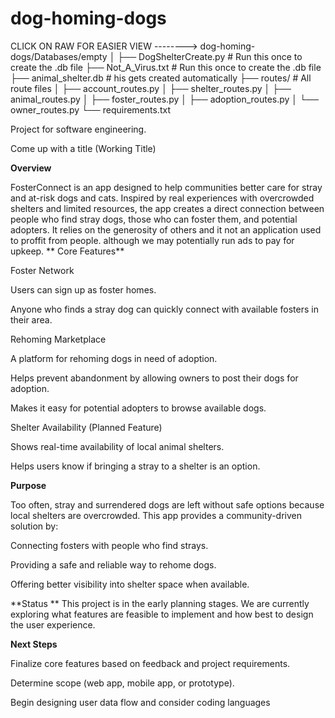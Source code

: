 # dog-homing-dogs

CLICK ON RAW FOR EASIER VIEW -------->
dog-homing-dogs/Databases/empty
│
├── DogShelterCreate.py           # Run this once to create the .db file
├── Not_A_Virus.txt           #  Run this once to create the .db file
├── animal_shelter.db      # his gets created automatically
├── routes/                # All route files
│   ├── account_routes.py
│   ├── shelter_routes.py
│   ├── animal_routes.py
│   ├── foster_routes.py
│   ├── adoption_routes.py
│   └── owner_routes.py
└── requirements.txt


Project for software engineering.

Come up with a title (Working Title)

**Overview**

FosterConnect is an app designed to help communities better care for stray and at-risk dogs and cats. Inspired by real experiences with overcrowded shelters and limited resources, the app creates a direct connection between people who find stray dogs, those who can foster them, and potential adopters. It relies on the generosity of others and it not an application used to proffit from people. although we may potentially run ads to pay for upkeep. 
**
Core Features**

  Foster Network
  
  Users can sign up as foster homes.
  
  Anyone who finds a stray dog can quickly connect with available fosters in their area.
  
  Rehoming Marketplace
  
  A platform for rehoming dogs in need of adoption.
  
  Helps prevent abandonment by allowing owners to post their dogs for adoption.
  
  Makes it easy for potential adopters to browse available dogs.
  
  Shelter Availability (Planned Feature)
  
  Shows real-time availability of local animal shelters.
  
  Helps users know if bringing a stray to a shelter is an option.

**Purpose**

  Too often, stray and surrendered dogs are left without safe options because local shelters are overcrowded. This app provides a community-driven solution by:
  
  Connecting fosters with people who find strays.
  
  Providing a safe and reliable way to rehome dogs.
  
  Offering better visibility into shelter space when available.

**Status
**
  This project is in the early planning stages. We are currently exploring what features are feasible to implement and how best to design the user experience.

**Next Steps**

  Finalize core features based on feedback and project requirements.
  
  Determine scope (web app, mobile app, or prototype).
  
  Begin designing user data flow and consider coding languages 
